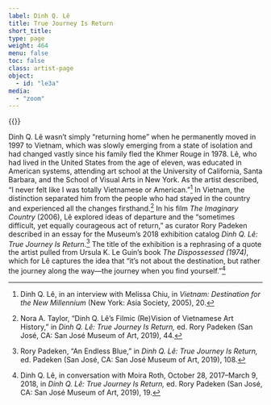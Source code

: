 ```yaml
---
label: Dinh Q. Lê
title: True Journey Is Return
short_title:
type: page
weight: 464
menu: false
toc: false
class: artist-page
object:
  - id: "le3a"
media:
  - "zoom"
---
```

{{<q-figure id="le3a">}}

Dinh Q. Lê wasn’t simply “returning home” when he permanently moved in 1997 to Vietnam, which was slowly emerging from a state of isolation and had changed vastly since his family fled the Khmer Rouge in 1978. Lê, who had lived in the United States from the age of eleven, was educated in American systems, attending art school at the University of California, Santa Barbara, and the School of Visual Arts in New York. As the artist described, “I never felt like I was totally Vietnamese or American.”[^1] In Vietnam, the distinction separated him from the people who had stayed in the country and experienced all the changes firsthand.[^2] In his film *The Imaginary Country* (2006), Lê explored ideas of departure and the “sometimes difficult, yet equally courageous act of return,” as curator Rory Padeken described in an essay for the Museum’s 2018 exhibition catalog *Dinh Q. Lê: True Journey Is Return*.[^3] The title of the exhibition is a rephrasing of a quote the artist pulled from Ursula K. Le Guin’s book *The Dispossessed (1974)*, which for Lê captures the idea that “it’s not about the destination, but rather the journey along the way—the journey when you find yourself.”[^4]

[^1]: Dinh Q. Lê, in an interview with Melissa Chiu, in *Vietnam: Destination for the New Millennium* (New York: Asia Society, 2005), 20.

[^2]: Nora A. Taylor, “Dinh Q. Lê’s Filmic (Re)Vision of Vietnamese Art History,” in *Dinh Q. Lê: True Journey Is Return,* ed. Rory Padeken (San José, CA: San José Museum of Art, 2019), 44.

[^3]: Rory Padeken, “An Endless Blue,” in *Dinh Q. Lê: True Journey Is Return,* ed. Padeken (San José, CA: San José Museum of Art, 2019), 108.

[^4]: Dinh Q. Lê, in conversation with Moira Roth, October 28, 2017–March 9, 2018, in *Dinh Q. Lê: True Journey Is Return,* ed. Rory Padeken (San José, CA: San José Museum of Art, 2019), 19.
